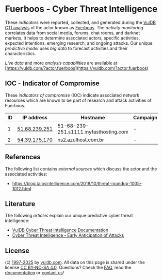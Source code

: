 # Fuerboos - Cyber Threat Intelligence

These _indicators_ were reported, collected, and generated during the [VulDB CTI analysis](https://vuldb.com/?kb.cti) of the actor known as [Fuerboos](https://vuldb.com/?actor.fuerboos). The _activity monitoring_ correlates data from social media, forums, chat rooms, and darknet markets. It helps to determine associated actors, specific activities, expected intentions, emerging research, and ongoing attacks. Our unique _predictive model_ uses _big data_ to forecast activities and their characteristics.

_Live data_ and more _analysis capabilities_ are available at [https://vuldb.com/?actor.fuerboos](https://vuldb.com/?actor.fuerboos)

## IOC - Indicator of Compromise

These _indicators of compromise_ (IOC) indicate associated network resources which are known to be part of research and attack activities of Fuerboos.

ID | IP address | Hostname | Campaign | Confidence
-- | ---------- | -------- | -------- | ----------
1 | [51.68.239.251](https://vuldb.com/?ip.51.68.239.251) | 51-68-239-251.s1111.myfasthosting.com | - | High
2 | [54.39.175.170](https://vuldb.com/?ip.54.39.175.170) | ns2.azulhost.com.br | - | High

## References

The following list contains _external sources_ which discuss the actor and the associated activities:

* https://blog.talosintelligence.com/2018/10/threat-roundup-1005-1012.html

## Literature

The following _articles_ explain our unique predictive cyber threat intelligence:

* [VulDB Cyber Threat Intelligence Documentation](https://vuldb.com/?kb.cti)
* [Cyber Threat Intelligence - Early Anticipation of Attacks](https://www.scip.ch/en/?labs.20201022)

## License

(c) [1997-2025](https://vuldb.com/?kb.changelog) by [vuldb.com](https://vuldb.com/?kb.about). All data on this page is shared under the license [CC BY-NC-SA 4.0](https://creativecommons.org/licenses/by-nc-sa/4.0/). Questions? Check the [FAQ](https://vuldb.com/?kb.faq), read the [documentation](https://vuldb.com/?kb) or [contact us](https://vuldb.com/?contact)!
